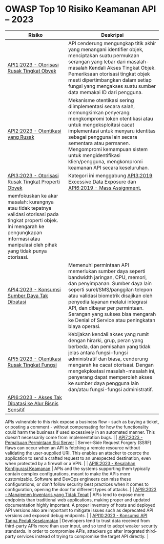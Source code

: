 # OWASP Top 10 Risiko Keamanan API – 2023

| Risiko | Deskripsi |
| ------ | --------- |
| [API1:2023 - Otorisasi Rusak Tingkat Obyek][api1] | API cenderung mengungkap titik akhir yang menangani identifier objek, menciptakan suatu permukaan serangan yang lebar dari masalah-masalah Kendali Akses Tingkat Objek. Pemeriksaan otorisasi tingkat objek mesti dipertimbangkan dalam setiap fungsi yang mengakses suatu sumber data memakai ID dari pengguna. |
| [API2:2023 - Otentikasi yang Rusak][api2] | Mekanisme otentikasi sering diimplementasi secara salah, memungkinkan penyerang mengkompromi token otentikasi atau untuk mengeksploitasi cacat implementasi untuk menyaru identitas sebagai pengguna lain secara sementara atau permanen. Mengompromi kemampuan sistem untuk mengidentifikasi klien/pengguna, mengkompromi keamanan API secara keseluruhan. |
| [API3:2023 - Otorisasi Rusak Tingkat Properti Obyek][api3] | Kategori ini menggabung [API3:2019 Excessive Data Exposure][1] dan [API6:2019 - Mass Assignment][2], 
memfokuskan ke akar masalah: kurangnya atau tidak tepatnya validasi otorisasi pada tingkat properti objek. Ini mengarah ke pengungkapan informasi atau manipulasi oleh pihak yang tidak punya otorisasi. |
| [API4:2023 - Konsumsi Sumber Daya Tak Dibatasi][api4] | Memenuhi permintaan API memerlukan sumber daya seperti bandwidth jaringan, CPU, memori, dan penyimpanan. Sumber daya lain seperti surel/SMS/panggilan telepon atau validasi biometrik disajikan oleh penyedia layanan melalui integrasi API, dan dibayar per permintaan. Serangan yang sukses bisa mengarah ke Denial of Service atau peningkatan biaya operasi. |
| [API5:2023 - Otentikasi Rusak Tingkat Fungsi][api5] | Kebijakan kendali akses yang rumit dengan hirarki, grup, peran yang berbeda, dan pemisahan yang tidak jelas antara fungsi-fungsi administratif dan biasa, cenderung mengarah ke cacat otorisasi. Dengan mengekploatasi masalah-masalah ini, penyerang dapat memperoleh akses ke sumber daya pengguna lain dan/atau fungsi-fungsi administratif. |
| [API6:2023 - Akses Tak Dibatasi ke Alur Bisnis Sensitif][api6] | 

APIs vulnerable to this risk expose a business flow - such as buying a ticket, or posting a comment - without compensating for how the functionality could harm the business if used excessively in an automated manner. This doesn't necessarily come from implementation bugs. |
| [API7:2023 - Pemalsuan Permintaan Sisi Server][api7] | Server-Side Request Forgery (SSRF) flaws can occur when an API is fetching a remote resource without validating the user-supplied URI. This enables an attacker to coerce the application to send a crafted request to an unexpected destination, even when protected by a firewall or a VPN. |
| [API8:2023 - Kesalahan Konfigurasi Keamanan][api8] | APIs and the systems supporting them typically contain complex configurations, meant to make the APIs more customizable. Software and DevOps engineers can miss these configurations, or don't follow security best practices when it comes to configuration, opening the door for different types of attacks.  |
| [API9:2023 - Manajemen Inventaris yang Tidak Tepat][api9] | APIs tend to expose more endpoints than traditional web applications, making proper and updated documentation highly important. A proper inventory of hosts and deployed API versions also are important to mitigate issues such as deprecated API versions and exposed debug endpoints. |
| [API10:2023 - Konsumsi API Tanpa Peduli Keselamatan][api10] | Developers tend to trust data received from third-party APIs more than user input, and so tend to adopt weaker security standards. In order to compromise APIs, attackers go after integrated third-party services instead of trying to compromise the target API directly. |

[1]: https://owasp.org/API-Security/editions/2019/en/0xa3-excessive-data-exposure/
[2]: https://owasp.org/API-Security/editions/2019/en/0xa6-mass-assignment/
[3]: https://owasp.org/API-Security/editions/2019/en/0xa4-lack-of-resources-and-rate-limiting/
[api1]: 0xa1-broken-object-level-authorization.md
[api2]: 0xa2-broken-authentication.md
[api3]: 0xa3-broken-object-property-level-authorization.md
[api4]: 0xa4-unrestricted-resource-consumption.md
[api5]: 0xa5-broken-function-level-authorization.md
[api6]: 0xa6-unrestricted-access-to-sensitive-business-flows.md
[api7]: 0xa7-server-side-request-forgery.md
[api8]: 0xa8-security-misconfiguration.md
[api9]: 0xa9-improper-inventory-management.md
[api10]: 0xaa-unsafe-consumption-of-apis.md
